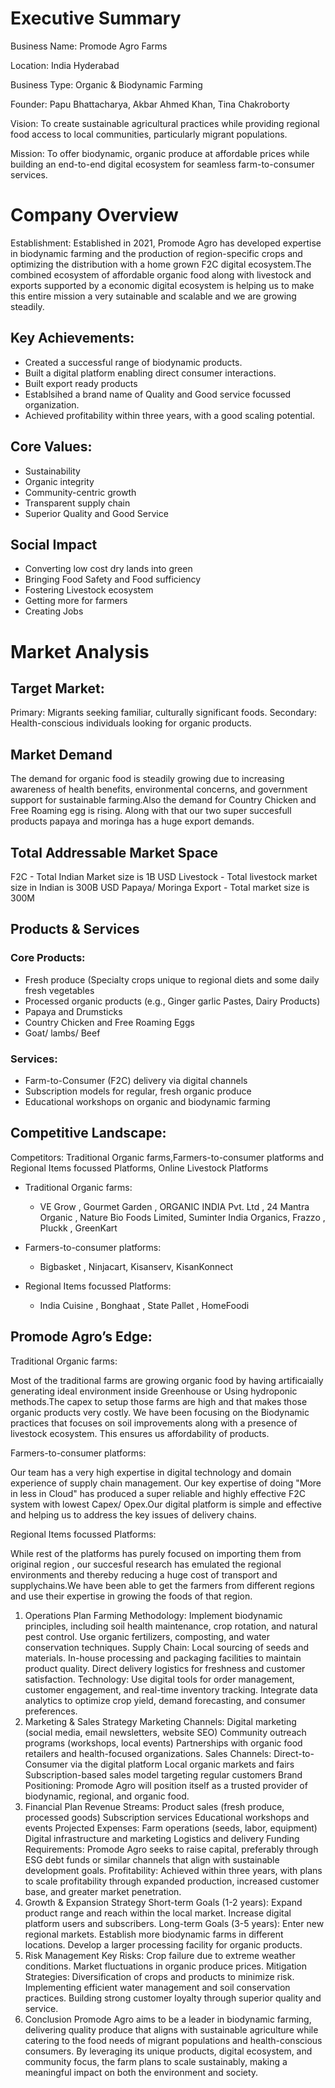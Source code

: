 
# Executive Summary

Business Name: Promode Agro Farms

Location: India Hyderabad

Business Type: Organic & Biodynamic Farming

Founder: Papu Bhattacharya, Akbar Ahmed Khan, Tina Chakroborty 

Vision: To create sustainable agricultural practices while providing regional food access to local communities, particularly migrant populations.

Mission: To offer biodynamic, organic produce at affordable prices while building an end-to-end digital ecosystem for seamless farm-to-consumer services.

# Company Overview

Establishment: Established in 2021, Promode Agro has developed expertise in  biodynamic farming and the production of region-specific crops and optimizing the distribution with a  home grown F2C digital ecosystem.The combined ecosystem of affordable organic food along with livestock and exports supported by a economic digital ecosystem is helping us to make this entire mission a very sutainable and scalable and we are growing steadily.

## Key Achievements:

-   Created a successful range of biodynamic products.
-   Built a digital platform enabling direct consumer interactions.
-   Built export ready products
-   Establsihed a brand name of Quality and Good service focussed organization.
-   Achieved profitability within three years, with a good scaling potential.

## Core Values:

-   Sustainability
-   Organic integrity
-   Community-centric growth
-   Transparent supply chain
-   Superior Quality and Good Service
  
## Social Impact

-   Converting low cost dry lands into green
-   Bringing Food Safety and Food sufficiency
-   Fostering Livestock ecosystem
-   Getting more for farmers
-   Creating Jobs

# Market Analysis

## Target Market:

Primary: Migrants seeking familiar, culturally significant foods.
Secondary: Health-conscious individuals looking for organic products.

## Market Demand

The demand for organic food is steadily growing due to increasing awareness of health benefits, environmental concerns, and government support for sustainable farming.Also the demand for Country Chicken and Free Roaming egg is rising. Along with that our two super succesfull products papaya and moringa has a huge export demands.

## Total Addressable Market Space 

F2C - Total Indian Market size is 1B USD
Livestock - Total livestock market size in Indian is 300B USD
Papaya/ Moringa Export - Total market size is 300M

## Products & Services

### Core Products:

-   Fresh produce (Specialty crops unique to regional diets and some daily fresh vegetables
-   Processed organic products (e.g., Ginger garlic Pastes, Dairy Products)
-   Papaya and Drumsticks 
-   Country Chicken and Free Roaming Eggs
-   Goat/ lambs/ Beef

### Services:

-   Farm-to-Consumer (F2C) delivery via digital channels
-   Subscription models for regular, fresh organic produce
-   Educational workshops on organic and biodynamic farming

## Competitive Landscape:

Competitors: Traditional Organic farms,Farmers-to-consumer platforms and Regional Items focussed Platforms, Online Livestock Platforms 

-   Traditional Organic farms:

    -   VE Grow , Gourmet Garden , ORGANIC INDIA Pvt. Ltd , 24 Mantra Organic , Nature Bio Foods Limited, Suminter India Organics, Frazzo , Pluckk , GreenKart

-   Farmers-to-consumer platforms:

    -   Bigbasket , Ninjacart, Kisanserv, KisanKonnect 

-   Regional Items focussed Platforms:
  
    -   India Cuisine , Bonghaat , State Pallet , HomeFoodi

## Promode Agro’s Edge: 

Traditional Organic farms:

Most of the traditional farms are growing organic food by having artificaially generating ideal environment inside Greenhouse or Using hydroponic methods.The 
capex to setup those farms are high and that makes those organic products very 
costly. We have been focusing  on the Biodynamic practices that focuses on soil improvements along with a presence of livestock ecosystem. This ensures us affordability of products.

Farmers-to-consumer platforms:

Our team has a very high expertise in digital technology and domain experience of supply chain management. Our key expertise of doing "More in less in Cloud" has produced a super reliable and highly effective F2C system with lowest Capex/ Opex.Our digital platform is simple and effective and helping us to address the key issues of delivery chains. 

Regional Items focussed Platforms:

While rest of the platforms has purely focused on importing them from original region , our succesful research has emulated the regional environments and thereby reducing a huge cost of transport and supplychains.We have been able to get the farmers from different regions and use their expertise in growing the foods of that region.


1. Operations Plan
Farming Methodology:
Implement biodynamic principles, including soil health maintenance, crop rotation, and natural pest control.
Use organic fertilizers, composting, and water conservation techniques.
Supply Chain:
Local sourcing of seeds and materials.
In-house processing and packaging facilities to maintain product quality.
Direct delivery logistics for freshness and customer satisfaction.
Technology:
Use digital tools for order management, customer engagement, and real-time inventory tracking.
Integrate data analytics to optimize crop yield, demand forecasting, and consumer preferences.
1. Marketing & Sales Strategy
Marketing Channels:
Digital marketing (social media, email newsletters, website SEO)
Community outreach programs (workshops, local events)
Partnerships with organic food retailers and health-focused organizations.
Sales Channels:
Direct-to-Consumer via the digital platform
Local organic markets and fairs
Subscription-based sales model targeting regular customers
Brand Positioning:
Promode Agro will position itself as a trusted provider of biodynamic, regional, and organic food.
1. Financial Plan
Revenue Streams:
Product sales (fresh produce, processed goods)
Subscription services
Educational workshops and events
Projected Expenses:
Farm operations (seeds, labor, equipment)
Digital infrastructure and marketing
Logistics and delivery
Funding Requirements:
Promode Agro seeks to raise capital, preferably through ESG debt funds or similar channels that align with sustainable development goals.
Profitability:
Achieved within three years, with plans to scale profitability through expanded production, increased customer base, and greater market penetration.
1. Growth & Expansion Strategy
Short-term Goals (1-2 years):
Expand product range and reach within the local market.
Increase digital platform users and subscribers.
Long-term Goals (3-5 years):
Enter new regional markets.
Establish more biodynamic farms in different locations.
Develop a larger processing facility for organic products.
1. Risk Management
Key Risks:
Crop failure due to extreme weather conditions.
Market fluctuations in organic produce prices.
Mitigation Strategies:
Diversification of crops and products to minimize risk.
Implementing efficient water management and soil conservation practices.
Building strong customer loyalty through superior quality and service.
1.  Conclusion
Promode Agro aims to be a leader in biodynamic farming, delivering quality produce that aligns with sustainable agriculture while catering to the food needs of migrant populations and health-conscious consumers. By leveraging its unique products, digital ecosystem, and community focus, the farm plans to scale sustainably, making a meaningful impact on both the environment and society.
